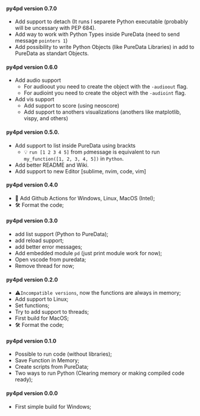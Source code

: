 #### py4pd version 0.7.0
* Add support to detach (It runs I separete Python executable (probably will be uncessary with PEP 684).
* Add way to work with Python Types inside PureData (need to send message `pointers 1`)
* Add possibility to write Python Objects (like PureData Libraries) in add to PureData as standart Objects.


#### py4pd version 0.6.0
* Add audio support
  * For audioout you need to create the object with the `-audioout` flag. 
  * For audioint you need to create the object with the `-audioint` flag.
* Add vis support
  * Add support to score (using neoscore)
  * Add support to anothers visualizations (anothers like matplotlib, vispy, and others)

#### py4pd version 0.5.0.
* Add support to list inside PureData using brackts 
  * 💡 `run [1 2 3 4 5]` from `pd`message is equivalent to run `my_function([1, 2, 3, 4, 5])` in `Python`.
* Add better README and Wiki.
* Add support to new Editor [sublime, nvim, code, vim]

#### py4pd version 0.4.0
* 🤖 Add Github Actions for Windows, Linux, MacOS (Intel);
* 🛠️ Format the code;

#### py4pd version 0.3.0
* add list support (Python to PureData);
* add reload support;
* add better error messages;
* Add embedded module `pd` (just print module work for now);
* Open vscode from puredata;
* Remove thread for now;

#### py4pd version 0.2.0
* ⚠️`Incompatible versions`, now the functions are always in memory;
* Add support to Linux;
* Set functions;
* Try to add support to threads;
* First build for MacOS;
* 🛠️ Format the code;


#### py4pd version 0.1.0

* Possible to run code (without libraries);
* Save Function in Memory;
* Create scripts from PureData;
* Two ways to run Python (Clearing memory or making compiled code ready);

#### py4pd version 0.0.0

* First simple build for Windows;
